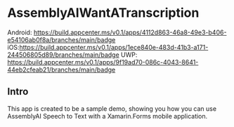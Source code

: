 # AssemblyAIWantATranscription

Android: https://build.appcenter.ms/v0.1/apps/4112d863-46a8-49e3-b406-e54106ab0f8a/branches/main/badge
iOS:https://build.appcenter.ms/v0.1/apps/1ece840e-483d-41b3-a171-244506805d89/branches/main/badge
UWP: https://build.appcenter.ms/v0.1/apps/9f19ad70-086c-4043-8641-44eb2cfeab21/branches/main/badge

## Intro
 This app is created to be a sample demo, showing you how you can use AssemblyAI Speech to Text with a Xamarin.Forms mobile application.